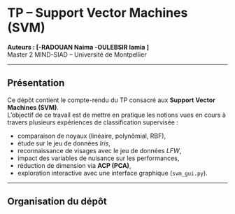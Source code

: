 # TP – Support Vector Machines (SVM)

**Auteurs : [-RADOUAN Naima
             -OULEBSIR lamia ]**  
Master 2 MIND-SIAD – Université de Montpellier  

---

## Présentation
Ce dépôt contient le compte-rendu du TP consacré aux **Support Vector Machines (SVM)**.  
L’objectif de ce travail est de mettre en pratique les notions vues en cours à travers plusieurs expériences de classification supervisée :  
- comparaison de noyaux (linéaire, polynômial, RBF),  
- étude sur le jeu de données *Iris*,  
- reconnaissance de visages avec le jeu de données *LFW*,  
- impact des variables de nuisance sur les performances,  
- réduction de dimension via **ACP (PCA)**,  
- exploration interactive avec une interface graphique (`svm_gui.py`).  

---

## Organisation du dépôt
